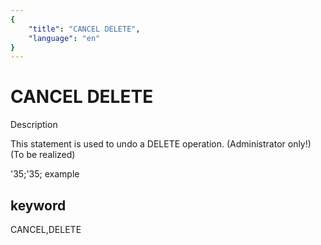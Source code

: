 ```yaml
---
{
    "title": "CANCEL DELETE",
    "language": "en"
}
---
```


# CANCEL DELETE
Description

This statement is used to undo a DELETE operation. (Administrator only!) (To be realized)

'35;'35; example

## keyword
CANCEL,DELETE

